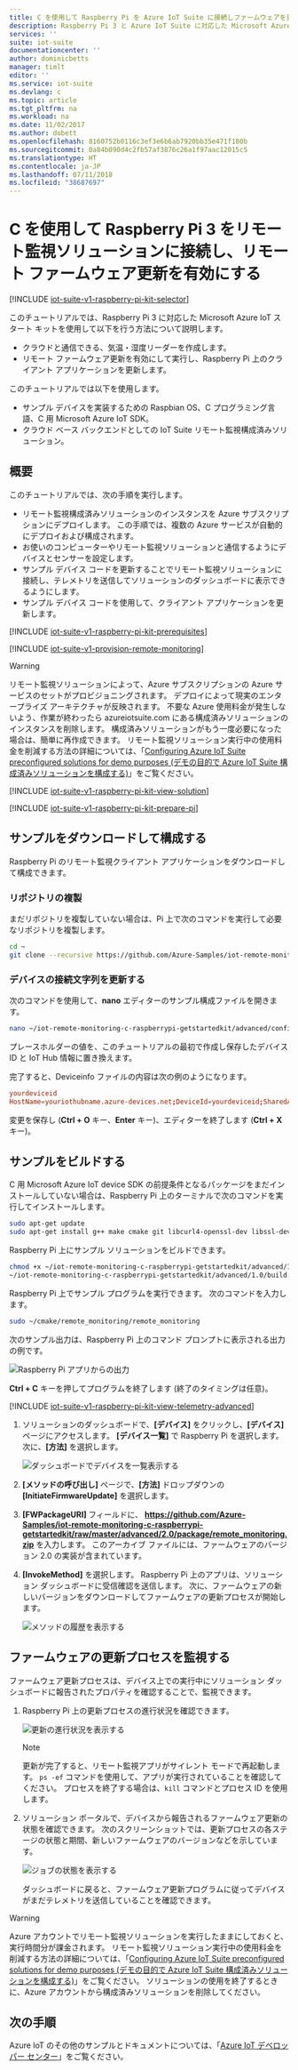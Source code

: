 ```yaml
---
title: C を使用して Raspberry Pi を Azure IoT Suite に接続しファームウェアを更新する | Microsoft Docs
description: Raspberry Pi 3 と Azure IoT Suite に対応した Microsoft Azure IoT スタート キットを使用します。 C を使用して Raspberry Pi をリモート監視ソリューションに接続し、センサーから受信したテレメトリをクラウドに送信して、リモート ファームウェア更新を実行します。
services: ''
suite: iot-suite
documentationcenter: ''
author: dominicbetts
manager: timlt
editor: ''
ms.service: iot-suite
ms.devlang: c
ms.topic: article
ms.tgt_pltfrm: na
ms.workload: na
ms.date: 11/02/2017
ms.author: dobett
ms.openlocfilehash: 8160752b0116c3ef3e6b6ab7920bb35e471f180b
ms.sourcegitcommit: 0a84b090d4c2fb57af3876c26a1f97aac12015c5
ms.translationtype: HT
ms.contentlocale: ja-JP
ms.lasthandoff: 07/11/2018
ms.locfileid: "38687697"
---
```

# <a name="connect-your-raspberry-pi-3-to-the-remote-monitoring-solution-and-enable-remote-firmware-updates-using-c"></a>C を使用して Raspberry Pi 3 をリモート監視ソリューションに接続し、リモート ファームウェア更新を有効にする

[!INCLUDE [iot-suite-v1-raspberry-pi-kit-selector](../../includes/iot-suite-v1-raspberry-pi-kit-selector.md)]

このチュートリアルでは、Raspberry Pi 3 に対応した Microsoft Azure IoT スタート キットを使用して以下を行う方法について説明します。

* クラウドと通信できる、気温・湿度リーダーを作成します。
* リモート ファームウェア更新を有効にして実行し、Raspberry Pi 上のクライアント アプリケーションを更新します。

このチュートリアルでは以下を使用します。

* サンプル デバイスを実装するための Raspbian OS、C プログラミング言語、C 用 Microsoft Azure IoT SDK。
* クラウド ベース バックエンドとしての IoT Suite リモート監視構成済みソリューション。

## <a name="overview"></a>概要

このチュートリアルでは、次の手順を実行します。

* リモート監視構成済みソリューションのインスタンスを Azure サブスクリプションにデプロイします。 この手順では、複数の Azure サービスが自動的にデプロイおよび構成されます。
* お使いのコンピューターやリモート監視ソリューションと通信するようにデバイスとセンサーを設定します。
* サンプル デバイス コードを更新することでリモート監視ソリューションに接続し、テレメトリを送信してソリューションのダッシュボードに表示できるようにします。
* サンプル デバイス コードを使用して、クライアント アプリケーションを更新します。

[!INCLUDE [iot-suite-v1-raspberry-pi-kit-prerequisites](../../includes/iot-suite-v1-raspberry-pi-kit-prerequisites.md)]

[!INCLUDE [iot-suite-v1-provision-remote-monitoring](../../includes/iot-suite-v1-provision-remote-monitoring.md)]

> [!WARNING]
> リモート監視ソリューションによって、Azure サブスクリプションの Azure サービスのセットがプロビジョニングされます。 デプロイによって現実のエンタープライズ アーキテクチャが反映されます。 不要な Azure 使用料金が発生しないよう、作業が終わったら azureiotsuite.com にある構成済みソリューションのインスタンスを削除します。 構成済みソリューションがもう一度必要になった場合は、簡単に再作成できます。 リモート監視ソリューション実行中の使用料金を削減する方法の詳細については、「[Configuring Azure IoT Suite preconfigured solutions for demo purposes (デモの目的で Azure IoT Suite 構成済みソリューションを構成する)][lnk-demo-config]」をご覧ください。

[!INCLUDE [iot-suite-v1-raspberry-pi-kit-view-solution](../../includes/iot-suite-v1-raspberry-pi-kit-view-solution.md)]

[!INCLUDE [iot-suite-v1-raspberry-pi-kit-prepare-pi](../../includes/iot-suite-v1-raspberry-pi-kit-prepare-pi.md)]

## <a name="download-and-configure-the-sample"></a>サンプルをダウンロードして構成する

Raspberry Pi のリモート監視クライアント アプリケーションをダウンロードして構成できます。

### <a name="clone-the-repositories"></a>リポジトリの複製

まだリポジトリを複製していない場合は、Pi 上で次のコマンドを実行して必要なリポジトリを複製します。

```sh
cd ~
git clone --recursive https://github.com/Azure-Samples/iot-remote-monitoring-c-raspberrypi-getstartedkit.git
```

### <a name="update-the-device-connection-string"></a>デバイスの接続文字列を更新する

次のコマンドを使用して、**nano** エディターのサンプル構成ファイルを開きます。

```sh
nano ~/iot-remote-monitoring-c-raspberrypi-getstartedkit/advanced/config/deviceinfo
```

プレースホルダーの値を、このチュートリアルの最初で作成し保存したデバイス ID と IoT Hub 情報に置き換えます。

完了すると、Deviceinfo ファイルの内容は次の例のようになります。

```conf
yourdeviceid
HostName=youriothubname.azure-devices.net;DeviceId=yourdeviceid;SharedAccessKey=yourdevicekey
```

変更を保存し (**Ctrl + O** キー、**Enter** キー)、エディターを終了します (**Ctrl + X** キー)。

## <a name="build-the-sample"></a>サンプルをビルドする

C 用 Microsoft Azure IoT device SDK の前提条件となるパッケージをまだインストールしていない場合は、Raspberry Pi 上のターミナルで次のコマンドを実行してインストールします。

```sh
sudo apt-get update
sudo apt-get install g++ make cmake git libcurl4-openssl-dev libssl-dev uuid-dev
```

Raspberry Pi 上にサンプル ソリューションをビルドできます。

```sh
chmod +x ~/iot-remote-monitoring-c-raspberrypi-getstartedkit/advanced/1.0/build.sh
~/iot-remote-monitoring-c-raspberrypi-getstartedkit/advanced/1.0/build.sh
```

Raspberry Pi 上でサンプル プログラムを実行できます。 次のコマンドを入力します。

  ```sh
  sudo ~/cmake/remote_monitoring/remote_monitoring
  ```

次のサンプル出力は、Raspberry Pi 上のコマンド プロンプトに表示される出力の例です。

![Raspberry Pi アプリからの出力][img-raspberry-output]

**Ctrl + C** キーを押してプログラムを終了します (終了のタイミングは任意)。

[!INCLUDE [iot-suite-v1-raspberry-pi-kit-view-telemetry-advanced](../../includes/iot-suite-v1-raspberry-pi-kit-view-telemetry-advanced.md)]

1. ソリューションのダッシュボードで、**[デバイス]** をクリックし、**[デバイス]** ページにアクセスします。 **[デバイス一覧]** で Raspberry Pi を選択します。 次に、**[方法]** を選択します。

    ![ダッシュボードでデバイスを一覧表示する][img-list-devices]

1. **[メソッドの呼び出し]** ページで、**[方法]** ドロップダウンの **[InitiateFirmwareUpdate]** を選択します。

1. **[FWPackageURI]** フィールドに、 **https://github.com/Azure-Samples/iot-remote-monitoring-c-raspberrypi-getstartedkit/raw/master/advanced/2.0/package/remote_monitoring.zip** を入力します。 このアーカイブ ファイルには、ファームウェアのバージョン 2.0 の実装が含まれています。

1. **[InvokeMethod]** を選択します。 Raspberry Pi 上のアプリは、ソリューション ダッシュボードに受信確認を送信します。 次に、ファームウェアの新しいバージョンをダウンロードしてファームウェアの更新プロセスが開始します。

    ![メソッドの履歴を表示する][img-method-history]

## <a name="observe-the-firmware-update-process"></a>ファームウェアの更新プロセスを監視する

ファームウェア更新プロセスは、デバイス上での実行中にソリューション ダッシュボードに報告されたプロパティを確認することで、監視できます。

1. Raspberry Pi 上の更新プロセスの進行状況を確認できます。

    ![更新の進行状況を表示する][img-update-progress]

    > [!NOTE]
    > 更新が完了すると、リモート監視アプリがサイレント モードで再起動します。 `ps -ef` コマンドを使用して、アプリが実行されていることを確認してください。 プロセスを終了する場合は、`kill` コマンドとプロセス ID を使用します。

1. ソリューション ポータルで、デバイスから報告されるファームウェア更新の状態を確認できます。 次のスクリーンショットでは、更新プロセスの各ステージの状態と期間、新しいファームウェアのバージョンなどを示しています。

    ![ジョブの状態を表示する][img-job-status]

    ダッシュボードに戻ると、ファームウェア更新プログラムに従ってデバイスがまだテレメトリを送信していることを確認できます。

> [!WARNING]
> Azure アカウントでリモート監視ソリューションを実行したままにしておくと、実行時間分が課金されます。 リモート監視ソリューション実行中の使用料金を削減する方法の詳細については、「[Configuring Azure IoT Suite preconfigured solutions for demo purposes (デモの目的で Azure IoT Suite 構成済みソリューションを構成する)][lnk-demo-config]」をご覧ください。 ソリューションの使用を終了するときに、Azure アカウントから構成済みソリューションを削除してください。

## <a name="next-steps"></a>次の手順

Azure IoT のその他のサンプルとドキュメントについては、「[Azure IoT デベロッパー センター](https://azure.microsoft.com/develop/iot/)」をご覧ください。


[img-raspberry-output]: ./media/iot-suite-v1-raspberry-pi-kit-c-get-started-advanced/app-output.png
[img-update-progress]: ./media/iot-suite-v1-raspberry-pi-kit-c-get-started-advanced/updateprogress.png
[img-job-status]: ./media/iot-suite-v1-raspberry-pi-kit-c-get-started-advanced/jobstatus.png
[img-list-devices]: ./media/iot-suite-v1-raspberry-pi-kit-c-get-started-advanced/listdevices.png
[img-method-history]: ./media/iot-suite-v1-raspberry-pi-kit-c-get-started-advanced/methodhistory.png

[lnk-demo-config]: https://github.com/Azure/azure-iot-remote-monitoring/blob/master/Docs/configure-preconfigured-demo.md